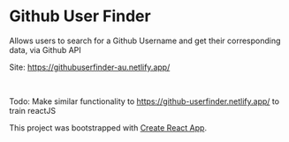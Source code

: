 # Github User Finder

Allows users to search for a Github Username and get their corresponding data, via Github API

Site: https://githubuserfinder-au.netlify.app/

<br />

Todo: Make similar functionality to https://github-userfinder.netlify.app/ to train reactJS



This project was bootstrapped with [Create React App](https://github.com/facebook/create-react-app).
